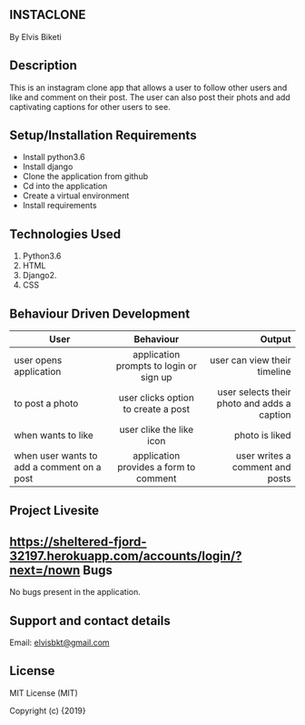 INSTACLONE
----------

By Elvis Biketi


Description
--------------
This is an instagram clone app that allows a user to follow other users and like and comment on their post. The user can also post their phots and add captivating captions for other users to see.

Setup/Installation Requirements
--------------------------------

- Install python3.6
- Install django
- Clone the application from github
- Cd into the application
- Create a virtual environment
- Install requirements


Technologies Used
--------------------
1. Python3.6
2. HTML
3. Django2.
4. CSS


Behaviour Driven Development
------------------------------

|User        |Behaviour   | Output  |
| ------------- |:-----------:| -----------:|
| user opens application  | application prompts to login or sign up | user can view their timeline |
| to post a photo | user clicks option to create a post | user selects their photo and adds a caption |
| when wants to like | user clike the like icon | photo is liked |
| when user wants to add a comment on a post | application provides a form to comment | user writes a comment and posts | 

Project Livesite
-----------------


https://sheltered-fjord-32197.herokuapp.com/accounts/login/?next=/nown Bugs
-----------
No bugs present in the application.


Support and contact details
-----------------------------
Email: elvisbkt@gmail.com

License
---------
MIT License (MIT)

Copyright (c) {2019} 
